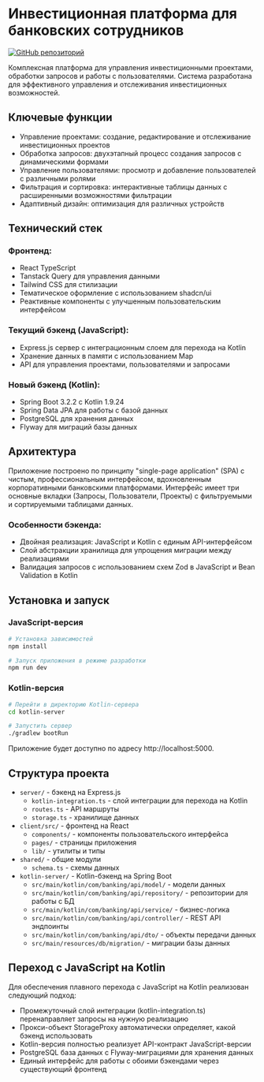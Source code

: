 # Инвестиционная платформа для банковских сотрудников

[![GitHub репозиторий](https://img.shields.io/badge/GitHub-Репозиторий-blue?logo=github)](https://github.com/tikhomirovatd/investment-platform)

Комплексная платформа для управления инвестиционными проектами, обработки запросов и работы с пользователями. Система разработана для эффективного управления и отслеживания инвестиционных возможностей.

## Ключевые функции

- Управление проектами: создание, редактирование и отслеживание инвестиционных проектов
- Обработка запросов: двухэтапный процесс создания запросов с динамическими формами
- Управление пользователями: просмотр и добавление пользователей с различными ролями
- Фильтрация и сортировка: интерактивные таблицы данных с расширенными возможностями фильтрации
- Адаптивный дизайн: оптимизация для различных устройств

## Технический стек

### Фронтенд:
- React TypeScript
- Tanstack Query для управления данными
- Tailwind CSS для стилизации
- Тематическое оформление с использованием shadcn/ui
- Реактивные компоненты с улучшенным пользовательским интерфейсом

### Текущий бэкенд (JavaScript):
- Express.js сервер с интеграционным слоем для перехода на Kotlin
- Хранение данных в памяти с использованием Map
- API для управления проектами, пользователями и запросами

### Новый бэкенд (Kotlin):
- Spring Boot 3.2.2 с Kotlin 1.9.24
- Spring Data JPA для работы с базой данных
- PostgreSQL для хранения данных
- Flyway для миграций базы данных

## Архитектура

Приложение построено по принципу "single-page application" (SPA) с чистым, профессиональным интерфейсом, вдохновленным корпоративными банковскими платформами. Интерфейс имеет три основные вкладки (Запросы, Пользователи, Проекты) с фильтруемыми и сортируемыми таблицами данных.

### Особенности бэкенда:
- Двойная реализация: JavaScript и Kotlin с единым API-интерфейсом
- Слой абстракции хранилища для упрощения миграции между реализациями
- Валидация запросов с использованием схем Zod в JavaScript и Bean Validation в Kotlin

## Установка и запуск

### JavaScript-версия
```bash
# Установка зависимостей
npm install

# Запуск приложения в режиме разработки
npm run dev
```

### Kotlin-версия
```bash
# Перейти в директорию Kotlin-сервера
cd kotlin-server

# Запустить сервер
./gradlew bootRun
```

Приложение будет доступно по адресу http://localhost:5000.

## Структура проекта

- `server/` - бэкенд на Express.js
  - `kotlin-integration.ts` - слой интеграции для перехода на Kotlin
  - `routes.ts` - API маршруты
  - `storage.ts` - хранилище данных
- `client/src/` - фронтенд на React
  - `components/` - компоненты пользовательского интерфейса
  - `pages/` - страницы приложения
  - `lib/` - утилиты и типы
- `shared/` - общие модули
  - `schema.ts` - схемы данных
- `kotlin-server/` - Kotlin-бэкенд на Spring Boot
  - `src/main/kotlin/com/banking/api/model/` - модели данных
  - `src/main/kotlin/com/banking/api/repository/` - репозитории для работы с БД
  - `src/main/kotlin/com/banking/api/service/` - бизнес-логика
  - `src/main/kotlin/com/banking/api/controller/` - REST API эндпоинты
  - `src/main/kotlin/com/banking/api/dto/` - объекты передачи данных
  - `src/main/resources/db/migration/` - миграции базы данных

## Переход с JavaScript на Kotlin

Для обеспечения плавного перехода с JavaScript на Kotlin реализован следующий подход:
- Промежуточный слой интеграции (kotlin-integration.ts) перенаправляет запросы на нужную реализацию
- Прокси-объект StorageProxy автоматически определяет, какой бэкенд использовать
- Kotlin-версия полностью реализует API-контракт JavaScript-версии
- PostgreSQL база данных с Flyway-миграциями для хранения данных
- Единый интерфейс для работы с обоими бэкендами через существующий фронтенд
